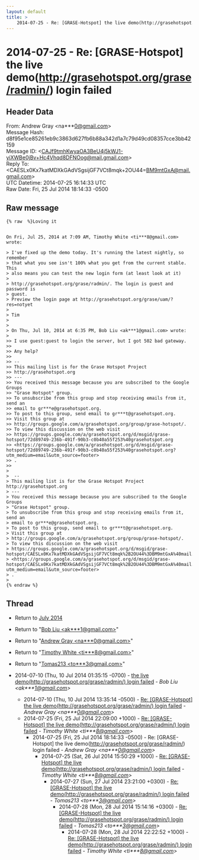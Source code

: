 ```yaml
---
layout: default
title: >
    2014-07-25 - Re: [GRASE-Hotspot] the live demo(http://grasehotspot.org/grase/radmin/) login failed
---
```


# 2014-07-25 - Re: [GRASE-Hotspot] the live demo(http://grasehotspot.org/grase/radmin/) login failed

## Header Data

From: Andrew Gray \<na***0@gmail.com\><br>
Message Hash: d8f95e1ce85261eb9c3863d627fb6b88a342d1a7c79d49cd08357cce3bb42159<br>
Message ID: \<CAJf9tmhKwyaOA3BeU4j5kWJ1-yiXWBe0jBv+Hc4Vhqd8DFNOog@mail.gmail.com\><br>
Reply To: \<CAESLx0Kx7katMDXkGAdVSgsijGF7VCt8mqk+2OU44=BM9mtGxA@mail.gmail.com\><br>
UTC Datetime: 2014-07-25 16:14:33 UTC<br>
Raw Date: Fri, 25 Jul 2014 18:14:33 -0500<br>

## Raw message

```
{% raw  %}Loving it


On Fri, Jul 25, 2014 at 7:09 AM, Timothy White <ti***8@gmail.com> wrote:

> I've fixed up the demo today. It's running the latest nightly, so remember
> that what you see isn't 100% what you get from the current stable. This
> also means you can test the new login form (at least look at it)
>
> http://grasehotspot.org/grase/radmin/. The login is guest and password is
> guest.
> Preview the login page at http://grasehotspot.org/grase/uam/?res=notyet
>
> Tim
>
>
> On Thu, Jul 10, 2014 at 6:35 PM, Bob Liu <ak***1@gmail.com> wrote:
>
>> I use guest:guest to login the server, but I got 502 bad gateway.
>>
>> Any help?
>>
>> --
>> This mailing list is for the Grase Hotspot Project
>> http://grasehotspot.org
>> ---
>> You received this message because you are subscribed to the Google Groups
>> "Grase Hotspot" group.
>> To unsubscribe from this group and stop receiving emails from it, send an
>> email to gr***e@grasehotspot.org.
>> To post to this group, send email to gr***t@grasehotspot.org.
>> Visit this group at
>> http://groups.google.com/a/grasehotspot.org/group/grase-hotspot/.
>> To view this discussion on the web visit
>> https://groups.google.com/a/grasehotspot.org/d/msgid/grase-hotspot/72d89749-236b-491f-90b3-c0b40a55f253%40grasehotspot.org
>> <https://groups.google.com/a/grasehotspot.org/d/msgid/grase-hotspot/72d89749-236b-491f-90b3-c0b40a55f253%40grasehotspot.org?utm_medium=email&utm_source=footer>
>> .
>>
>
>  --
> This mailing list is for the Grase Hotspot Project http://grasehotspot.org
> ---
> You received this message because you are subscribed to the Google Groups
> "Grase Hotspot" group.
> To unsubscribe from this group and stop receiving emails from it, send an
> email to gr***e@grasehotspot.org.
> To post to this group, send email to gr***t@grasehotspot.org.
> Visit this group at
> http://groups.google.com/a/grasehotspot.org/group/grase-hotspot/.
> To view this discussion on the web visit
> https://groups.google.com/a/grasehotspot.org/d/msgid/grase-hotspot/CAESLx0Kx7katMDXkGAdVSgsijGF7VCt8mqk%2B2OU44%3DBM9mtGxA%40mail.gmail.com
> <https://groups.google.com/a/grasehotspot.org/d/msgid/grase-hotspot/CAESLx0Kx7katMDXkGAdVSgsijGF7VCt8mqk%2B2OU44%3DBM9mtGxA%40mail.gmail.com?utm_medium=email&utm_source=footer>
> .
>
{% endraw %}
```

## Thread

+ Return to [July 2014](/archive/2014/07)

+ Return to "[Bob Liu <ak***1<span>@</span>gmail.com>](/authors/ak___1_at_gmail_com)"
+ Return to "[Andrew Gray <na***0<span>@</span>gmail.com>](/authors/na___0_at_gmail_com)"
+ Return to "[Timothy White <ti***8<span>@</span>gmail.com>](/authors/ti___8_at_gmail_com)"
+ Return to "[Tomas213 <to***3<span>@</span>gmail.com>](/authors/to___3_at_gmail_com)"

+ 2014-07-10 (Thu, 10 Jul 2014 01:35:15 -0700) - [the live demo(http://grasehotspot.org/grase/radmin/) login failed](/archive/2014/07/9b72081c236f5fbba7f5adccf2ffda13e24cbf4d0be792d0df6d47ae9b9d5586) - _Bob Liu \<ak***1@gmail.com\>_
  + 2014-07-10 (Thu, 10 Jul 2014 13:35:14 -0500) - [Re: [GRASE-Hotspot] the live demo(http://grasehotspot.org/grase/radmin/) login failed](/archive/2014/07/a15942796703a82b9c2df6a6efb096648e85c426dd2ccbd3d4f0ec9b1baa8075) - _Andrew Gray \<na***0@gmail.com\>_
  + 2014-07-25 (Fri, 25 Jul 2014 22:09:00 +1000) - [Re: [GRASE-Hotspot] the live demo(http://grasehotspot.org/grase/radmin/) login failed](/archive/2014/07/9ecafdc7503e8961761a18f975ca3633e730c5f63cc3e9cd69483902a734402f) - _Timothy White \<ti***8@gmail.com\>_
    + 2014-07-25 (Fri, 25 Jul 2014 18:14:33 -0500) - Re: [GRASE-Hotspot] the live demo(http://grasehotspot.org/grase/radmin/) login failed - _Andrew Gray \<na***0@gmail.com\>_
      + 2014-07-25 (Sat, 26 Jul 2014 15:50:29 +1000) - [Re: [GRASE-Hotspot] the live demo(http://grasehotspot.org/grase/radmin/) login failed](/archive/2014/07/3d30259220b61cea1539de595998fe7d2a96b815e89b27a46f0423293c08779e) - _Timothy White \<ti***8@gmail.com\>_
        + 2014-07-27 (Sun, 27 Jul 2014 23:21:00 +0300) - [Re: [GRASE-Hotspot] the live demo(http://grasehotspot.org/grase/radmin/) login failed](/archive/2014/07/b7504757badd7d59bcac318e34f42aeb064f035ae50e9c72114bdd406a6fca51) - _Tomas213 \<to***3@gmail.com\>_
          + 2014-07-28 (Mon, 28 Jul 2014 15:14:16 +0300) - [Re: [GRASE-Hotspot] the live demo(http://grasehotspot.org/grase/radmin/) login failed](/archive/2014/07/492b8752d8afeaa7309ddd0ea8fd4f2ee6c0135c4ec588c3549bb9f40e5ddc1f) - _Tomas213 \<to***3@gmail.com\>_
            + 2014-07-28 (Mon, 28 Jul 2014 22:22:52 +1000) - [Re: [GRASE-Hotspot] the live demo(http://grasehotspot.org/grase/radmin/) login failed](/archive/2014/07/67d2f61366865902ca705b92d8b06086eb32332d7ced3a07a180f73a03af34be) - _Timothy White \<ti***8@gmail.com\>_

